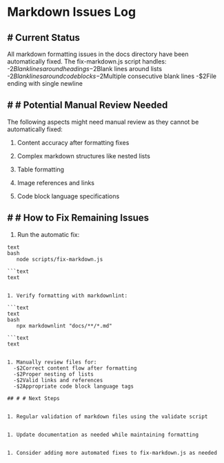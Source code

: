 
# Markdown Issues Log

## # Current Status

All markdown formatting issues in the docs directory have been automatically fixed. The fix-markdown.js script handles:
  -$2Blank lines around headings
  -$2Blank lines around lists
  -$2Blank lines around code blocks
  -$2Multiple consecutive blank lines
  -$2File ending with single newline

## # # Potential Manual Review Needed

The following aspects might need manual review as they cannot be automatically fixed:


1. Content accuracy after formatting fixes


1. Complex markdown structures like nested lists


1. Table formatting


1. Image references and links


1. Code block language specifications

## # # How to Fix Remaining Issues


1. Run the automatic fix:

```text
text
bash
   node scripts/fix-markdown.js

```text
text


1. Verify formatting with markdownlint:

```text
text
bash
   npx markdownlint "docs/**/*.md"

```text
text


1. Manually review files for:
  -$2Correct content flow after formatting
  -$2Proper nesting of lists
  -$2Valid links and references
  -$2Appropriate code block language tags

## # # Next Steps


1. Regular validation of markdown files using the validate script


1. Update documentation as needed while maintaining formatting


1. Consider adding more automated fixes to fix-markdown.js as needed
